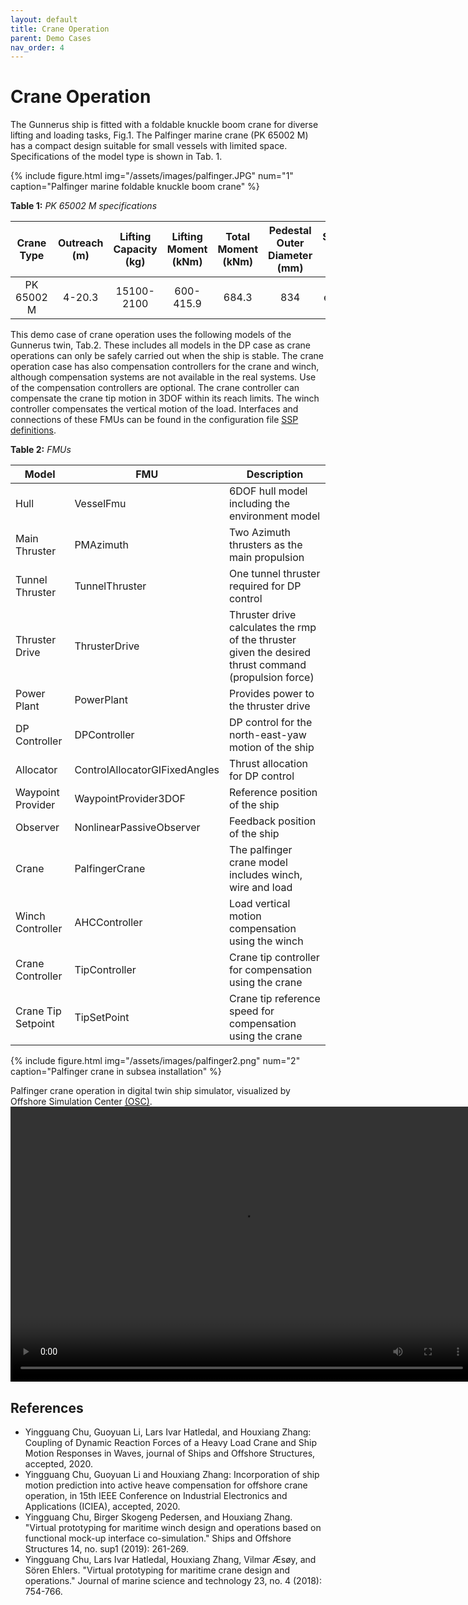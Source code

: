 ```yaml
---
layout: default
title: Crane Operation
parent: Demo Cases
nav_order: 4
---
```


# Crane Operation
The Gunnerus ship is fitted with a foldable knuckle boom crane for diverse lifting and loading tasks, Fig.1.
The Palfinger marine crane (PK 65002 M) has a compact design suitable for small vessels with limited space. Specifications of the model type is shown in Tab. 1.

{% include figure.html 
    img="/assets/images/palfinger.JPG" 
    num="1" 
    caption="Palfinger marine foldable knuckle boom crane" 
%}


**Table 1:** *PK 65002 M specifications*

|Crane Type|Outreach (m)|Lifting Capacity (kg)|Lifting Moment (kNm)|Total Moment (kNm)|Pedestal Outer Diameter (mm)|Slewing Angle (°)|Operating Pressure (bar)|Dead Weight (kg)|
| :---: | :---: | :---:| :---: |:---: |:---: | :---: | :---: | :---:|
|PK 65002 M|4-20.3|15100-2100|600-415.9|684.3|834|endless|300|4220-5960|

This demo case of crane operation uses the following models of the Gunnerus twin, Tab.2. These includes all models in the DP case as crane operations can only be safely carried out when the ship is stable.
The crane operation case has also compensation controllers for the crane and winch, although compensation systems are not available in the real systems. Use of the compensation controllers are optional. The crane controller can compensate the crane tip motion in 3DOF within its reach limits. The winch controller compensates the vertical motion of the load. 
Interfaces and connections of these FMUs can be found in the configuration file [SSP definitions](https://github.com/gunnerus-case/sspgen-definitions). 

**Table 2:** *FMUs*

 |Model| FMU| Description |
 | --- | --- | ---| 
 | Hull | VesselFmu |6DOF hull model including the environment model |
 | Main Thruster| PMAzimuth | Two Azimuth thrusters as the main propulsion|
 | Tunnel Thruster| TunnelThruster | One tunnel thruster required for DP control |
 | Thruster Drive| ThrusterDrive | Thruster drive calculates the rmp of the thruster given the desired thrust command (propulsion force) |
 | Power Plant| PowerPlant | Provides power to the thruster drive|
 | DP Controller| DPController |DP control for the north-east-yaw motion of the ship |
 | Allocator| ControlAllocatorGIFixedAngles | Thrust allocation for DP control|
 | Waypoint Provider| WaypointProvider3DOF | Reference position of the ship  |
 | Observer| NonlinearPassiveObserver| Feedback position of the ship |
 | Crane| PalfingerCrane  |The palfinger crane model includes winch, wire and load |
 | Winch Controller| AHCController  |Load vertical motion compensation using the winch|
 | Crane Controller|TipController | Crane tip controller for compensation using the crane |
 | Crane Tip Setpoint|TipSetPoint | Crane tip reference speed for compensation using the crane |
 
 
 {% include figure.html 
     img="/assets/images/palfinger2.png" 
     num="2" 
     caption="Palfinger crane in subsea installation" 
 %}
 
Palfinger crane operation in digital twin ship simulator, visualized by Offshore Simulation Center [(OSC)](https://osc.no/).
<video src="/assets/videos/OSPv03.mp4" width="740" height="440" controls preload></video>
 
## References
- Yingguang Chu, Guoyuan Li, Lars Ivar Hatledal, and Houxiang Zhang: Coupling of Dynamic Reaction Forces of a Heavy Load Crane and Ship Motion Responses in Waves, journal of Ships and Offshore Structures, accepted, 2020.
- Yingguang Chu, Guoyuan Li and Houxiang Zhang: Incorporation of ship motion prediction into active heave compensation for offshore crane operation, in 15th IEEE Conference on Industrial Electronics and Applications (ICIEA), accepted, 2020.
- Yingguang Chu, Birger Skogeng Pedersen, and Houxiang Zhang. "Virtual prototyping for maritime winch design and operations based on functional mock-up interface co-simulation." Ships and Offshore Structures 14, no. sup1 (2019): 261-269.
- Yingguang Chu, Lars Ivar Hatledal, Houxiang Zhang, Vilmar Æsøy, and Sören Ehlers. "Virtual prototyping for maritime crane design and operations." Journal of marine science and technology 23, no. 4 (2018): 754-766.